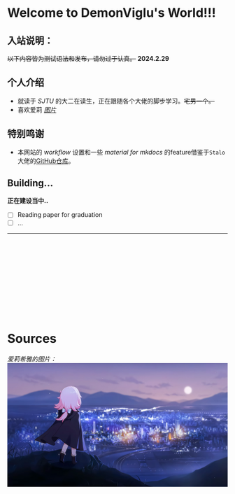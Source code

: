 # Welcome to DemonViglu's World!!!

## 入站说明：
<del>以下内容皆为测试语法和发布，请勿过于认真。</del>  **2024.2.29**

## 个人介绍

* 就读于 _SJTU_ 的大二在读生，正在跟随各个大佬的脚步学习。<del>宅男一个。</del>
* 喜欢爱莉 <a href="#Elysia">_图片_</a> 


## 特别鸣谢

* 本网站的 _workflow_ 设置和一些 _material for mkdocs_ 的feature借鉴于`Stalo`大佬的[GitHub仓库](https://github.com/stalomeow/note)。
## Building...

**正在建设当中..**

- [ ] Reading paper for graduation
- [ ] ...

---

<br><br><br><br><br><br><br><br><br><br>

# Sources
_爱莉希雅的图片：_
<a id="Elysia">![](assets/images/Elysia.png)</a>
